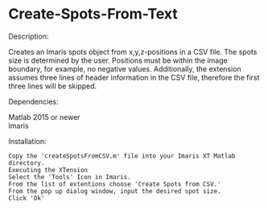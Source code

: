# Create-Spots-From-Text
Description:

  Creates an Imaris spots object from x,y,z-positions in a CSV file. The spots size is determined by the user. Positions must be within the image boundary, for example, no negative values. Additionally, the extension assumes three lines of header information in the CSV file, therefore the first three lines will be skipped.


  Dependencies:
  
   Matlab 2015 or newer  
   Imaris     
  
  Installation:   
  
    Copy the 'createSpotsFromCSV.m' file into your Imaris XT Matlab directory.     
    Executing the XTension       
    Select the 'Tools' Icon in Imaris.     
    From the list of extentions choose 'Create Spots from CSV.'     
    From the pop up dialog window, input the desired spot size.    
    Click 'Ok'    

